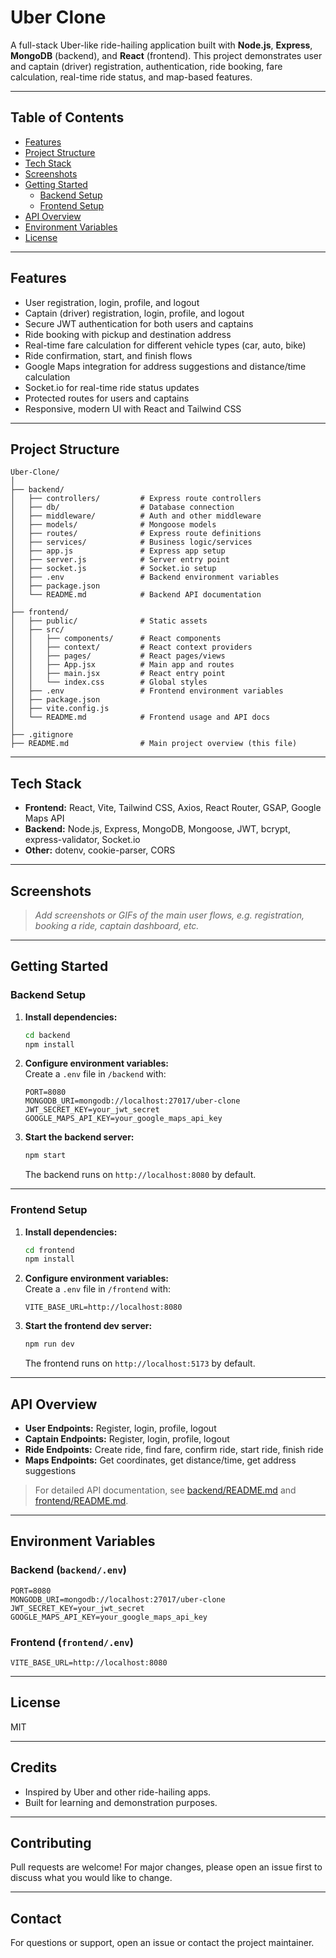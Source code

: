 # Uber Clone

A full-stack Uber-like ride-hailing application built with **Node.js**, **Express**, **MongoDB** (backend), and **React** (frontend). This project demonstrates user and captain (driver) registration, authentication, ride booking, fare calculation, real-time ride status, and map-based features.

---

## Table of Contents

- [Features](#features)
- [Project Structure](#project-structure)
- [Tech Stack](#tech-stack)
- [Screenshots](#screenshots)
- [Getting Started](#getting-started)
  - [Backend Setup](#backend-setup)
  - [Frontend Setup](#frontend-setup)
- [API Overview](#api-overview)
- [Environment Variables](#environment-variables)
- [License](#license)

---

## Features

- User registration, login, profile, and logout
- Captain (driver) registration, login, profile, and logout
- Secure JWT authentication for both users and captains
- Ride booking with pickup and destination address
- Real-time fare calculation for different vehicle types (car, auto, bike)
- Ride confirmation, start, and finish flows
- Google Maps integration for address suggestions and distance/time calculation
- Socket.io for real-time ride status updates
- Protected routes for users and captains
- Responsive, modern UI with React and Tailwind CSS

---

## Project Structure

```
Uber-Clone/
│
├── backend/
│   ├── controllers/         # Express route controllers
│   ├── db/                  # Database connection
│   ├── middleware/          # Auth and other middleware
│   ├── models/              # Mongoose models
│   ├── routes/              # Express route definitions
│   ├── services/            # Business logic/services
│   ├── app.js               # Express app setup
│   ├── server.js            # Server entry point
│   ├── socket.js            # Socket.io setup
│   ├── .env                 # Backend environment variables
│   ├── package.json
│   └── README.md            # Backend API documentation
│
├── frontend/
│   ├── public/              # Static assets
│   ├── src/
│   │   ├── components/      # React components
│   │   ├── context/         # React context providers
│   │   ├── pages/           # React pages/views
│   │   ├── App.jsx          # Main app and routes
│   │   ├── main.jsx         # React entry point
│   │   └── index.css        # Global styles
│   ├── .env                 # Frontend environment variables
│   ├── package.json
│   ├── vite.config.js
│   └── README.md            # Frontend usage and API docs
│
├── .gitignore
├── README.md                # Main project overview (this file)
```

---

## Tech Stack

- **Frontend:** React, Vite, Tailwind CSS, Axios, React Router, GSAP, Google Maps API
- **Backend:** Node.js, Express, MongoDB, Mongoose, JWT, bcrypt, express-validator, Socket.io
- **Other:** dotenv, cookie-parser, CORS

---

## Screenshots

> _Add screenshots or GIFs of the main user flows, e.g. registration, booking a ride, captain dashboard, etc._

---

## Getting Started

### Backend Setup

1. **Install dependencies:**

   ```sh
   cd backend
   npm install
   ```

2. **Configure environment variables:**  
   Create a `.env` file in `/backend` with:

   ```
   PORT=8080
   MONGODB_URI=mongodb://localhost:27017/uber-clone
   JWT_SECRET_KEY=your_jwt_secret
   GOOGLE_MAPS_API_KEY=your_google_maps_api_key
   ```

3. **Start the backend server:**
   ```sh
   npm start
   ```
   The backend runs on `http://localhost:8080` by default.

---

### Frontend Setup

1. **Install dependencies:**

   ```sh
   cd frontend
   npm install
   ```

2. **Configure environment variables:**  
   Create a `.env` file in `/frontend` with:

   ```
   VITE_BASE_URL=http://localhost:8080
   ```

3. **Start the frontend dev server:**
   ```sh
   npm run dev
   ```
   The frontend runs on `http://localhost:5173` by default.

---

## API Overview

- **User Endpoints:** Register, login, profile, logout
- **Captain Endpoints:** Register, login, profile, logout
- **Ride Endpoints:** Create ride, find fare, confirm ride, start ride, finish ride
- **Maps Endpoints:** Get coordinates, get distance/time, get address suggestions

> For detailed API documentation, see [backend/README.md](backend/README.md) and [frontend/README.md](frontend/README.md).

---

## Environment Variables

### Backend (`backend/.env`)

```
PORT=8080
MONGODB_URI=mongodb://localhost:27017/uber-clone
JWT_SECRET_KEY=your_jwt_secret
GOOGLE_MAPS_API_KEY=your_google_maps_api_key
```

### Frontend (`frontend/.env`)

```
VITE_BASE_URL=http://localhost:8080
```

---

## License

MIT

---

## Credits

- Inspired by Uber and other ride-hailing apps.
- Built for learning and demonstration purposes.

---

## Contributing

Pull requests are welcome! For major changes, please open an issue first to discuss what you would like to change.

---

## Contact

For questions or support, open an issue or contact the project maintainer.
